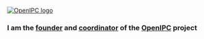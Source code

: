 [![OpenIPC logo][logo]][site_basic]

### I am the [founder](telegram_me) and [coordinator][telegram_en] of the [OpenIPC][site_basic] project

[logo]: https://openipc.org/assets/openipc-logo-black.svg
[site_basic]: https://openipc.org
[telegram_me]: https://t.me/FlyRouter
[telegram_en]: https://t.me/OpenIPC
